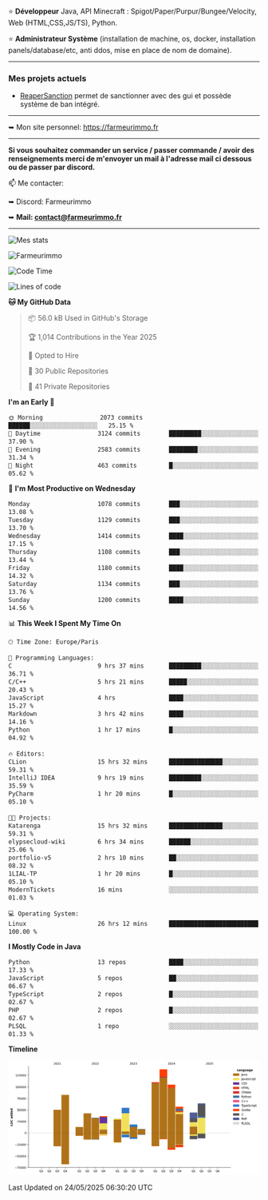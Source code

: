 ⭐ **Développeur** Java, API Minecraft : Spigot/Paper/Purpur/Bungee/Velocity, Web (HTML,CSS,JS/TS), Python.

⭐ **Administrateur Système** (installation de machine, os, docker, installation panels/database/etc, anti ddos, mise en place de nom de domaine).

---

### Mes projets actuels
- [ReaperSanction](https://www.spigotmc.org/resources/reapersanction.89580/) permet de sanctionner avec des gui et possède système de ban intégré.

---

➥ Mon site personnel: https://farmeurimmo.fr

---

**Si vous souhaitez commander un service / passer commande / avoir des renseignements merci de m'envoyer un mail à l'adresse mail ci dessous ou de passer par discord.**

📫 Me contacter:
 
   ➥ Discord: Farmeurimmo
   
   ➥ **Mail: contact@farmeurimmo.fr**

---

![Mes stats](https://github-readme-stats.farmeurimmo.fr/api?username=Farmeurimmo&count_private=true&show_icons=true&theme=radical)

<img src="https://komarev.com/ghpvc/?username=Farmeurimmo" alt="Farmeurimmo" />

<!--START_SECTION:waka-->
![Code Time](http://img.shields.io/badge/Code%20Time-2%2C050%20hrs%209%20mins-blue)

![Lines of code](https://img.shields.io/badge/From%20Hello%20World%20I%27ve%20Written-890.4%20thousand%20lines%20of%20code-blue)

**🐱 My GitHub Data** 

> 📦 56.0 kB Used in GitHub's Storage 
 > 
> 🏆 1,014 Contributions in the Year 2025
 > 
> 💼 Opted to Hire
 > 
> 📜 30 Public Repositories 
 > 
> 🔑 41 Private Repositories 
 > 
**I'm an Early 🐤** 

```text
🌞 Morning                2073 commits        ██████░░░░░░░░░░░░░░░░░░░   25.15 % 
🌆 Daytime                3124 commits        █████████░░░░░░░░░░░░░░░░   37.90 % 
🌃 Evening                2583 commits        ████████░░░░░░░░░░░░░░░░░   31.34 % 
🌙 Night                  463 commits         █░░░░░░░░░░░░░░░░░░░░░░░░   05.62 % 
```
📅 **I'm Most Productive on Wednesday** 

```text
Monday                   1078 commits        ███░░░░░░░░░░░░░░░░░░░░░░   13.08 % 
Tuesday                  1129 commits        ███░░░░░░░░░░░░░░░░░░░░░░   13.70 % 
Wednesday                1414 commits        ████░░░░░░░░░░░░░░░░░░░░░   17.15 % 
Thursday                 1108 commits        ███░░░░░░░░░░░░░░░░░░░░░░   13.44 % 
Friday                   1180 commits        ████░░░░░░░░░░░░░░░░░░░░░   14.32 % 
Saturday                 1134 commits        ███░░░░░░░░░░░░░░░░░░░░░░   13.76 % 
Sunday                   1200 commits        ████░░░░░░░░░░░░░░░░░░░░░   14.56 % 
```


📊 **This Week I Spent My Time On** 

```text
🕑︎ Time Zone: Europe/Paris

💬 Programming Languages: 
C                        9 hrs 37 mins       █████████░░░░░░░░░░░░░░░░   36.71 % 
C/C++                    5 hrs 21 mins       █████░░░░░░░░░░░░░░░░░░░░   20.43 % 
JavaScript               4 hrs               ████░░░░░░░░░░░░░░░░░░░░░   15.27 % 
Markdown                 3 hrs 42 mins       ████░░░░░░░░░░░░░░░░░░░░░   14.16 % 
Python                   1 hr 17 mins        █░░░░░░░░░░░░░░░░░░░░░░░░   04.92 % 

🔥 Editors: 
CLion                    15 hrs 32 mins      ███████████████░░░░░░░░░░   59.31 % 
IntelliJ IDEA            9 hrs 19 mins       █████████░░░░░░░░░░░░░░░░   35.59 % 
PyCharm                  1 hr 20 mins        █░░░░░░░░░░░░░░░░░░░░░░░░   05.10 % 

🐱‍💻 Projects: 
Katarenga                15 hrs 32 mins      ███████████████░░░░░░░░░░   59.31 % 
elypsecloud-wiki         6 hrs 34 mins       ██████░░░░░░░░░░░░░░░░░░░   25.06 % 
portfolio-v5             2 hrs 10 mins       ██░░░░░░░░░░░░░░░░░░░░░░░   08.32 % 
1LIAL-TP                 1 hr 20 mins        █░░░░░░░░░░░░░░░░░░░░░░░░   05.10 % 
ModernTickets            16 mins             ░░░░░░░░░░░░░░░░░░░░░░░░░   01.03 % 

💻 Operating System: 
Linux                    26 hrs 12 mins      █████████████████████████   100.00 % 
```

**I Mostly Code in Java** 

```text
Python                   13 repos            ████░░░░░░░░░░░░░░░░░░░░░   17.33 % 
JavaScript               5 repos             ██░░░░░░░░░░░░░░░░░░░░░░░   06.67 % 
TypeScript               2 repos             █░░░░░░░░░░░░░░░░░░░░░░░░   02.67 % 
PHP                      2 repos             █░░░░░░░░░░░░░░░░░░░░░░░░   02.67 % 
PLSQL                    1 repo              ░░░░░░░░░░░░░░░░░░░░░░░░░   01.33 % 
```



**Timeline**

![Lines of Code chart](https://raw.githubusercontent.com/Farmeurimmo/Farmeurimmo/main/assets/bar_graph.png)


 Last Updated on 24/05/2025 06:30:20 UTC
<!--END_SECTION:waka-->
